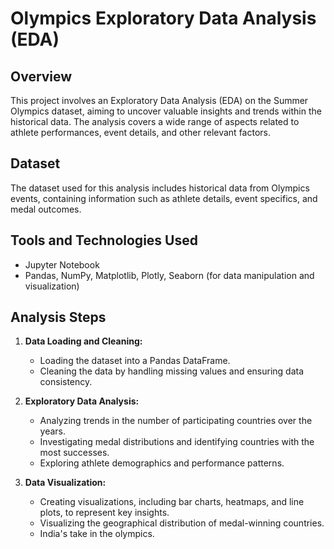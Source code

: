 # Olympics Exploratory Data Analysis (EDA)

## Overview

This project involves an Exploratory Data Analysis (EDA) on the Summer Olympics dataset, aiming to uncover valuable insights and trends within the historical data. The analysis covers a wide range of aspects related to athlete performances, event details, and other relevant factors.

## Dataset

The dataset used for this analysis includes historical data from Olympics events, containing information such as athlete details, event specifics, and medal outcomes.

## Tools and Technologies Used

- Jupyter Notebook
- Pandas, NumPy, Matplotlib, Plotly, Seaborn (for data manipulation and visualization)

## Analysis Steps

1. **Data Loading and Cleaning:**
   - Loading the dataset into a Pandas DataFrame.
   - Cleaning the data by handling missing values and ensuring data consistency.

2. **Exploratory Data Analysis:**
   - Analyzing trends in the number of participating countries over the years.
   - Investigating medal distributions and identifying countries with the most successes.
   - Exploring athlete demographics and performance patterns.

3. **Data Visualization:**
   - Creating visualizations, including bar charts, heatmaps, and line plots, to represent key insights.
   - Visualizing the geographical distribution of medal-winning countries.
   - India's take in the olympics.
